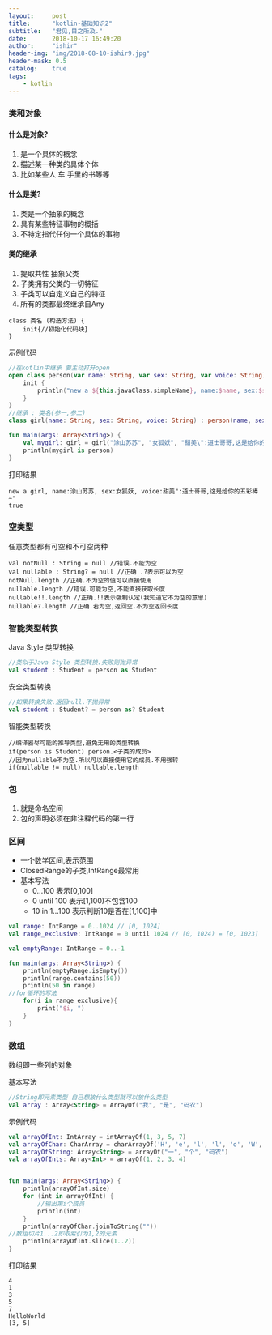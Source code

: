 ```yaml
---
layout:     post
title:      "kotlin-基础知识2"
subtitle:   "君见,目之所及."
date:       2018-10-17 16:49:20
author:     "ishir"
header-img: "img/2018-08-10-ishir9.jpg"
header-mask: 0.5
catalog:    true
tags:
    - kotlin
---
```

**<font size="5">  </font>**
<!--上标：º ¹ ² ³ ⁴⁵ ⁶ ⁷ ⁸ ⁹ ⁺ ⁻ ⁼ ⁽ ⁾ ⁿ ′ ½下标：₀ ₁ ₂ ₃ ₄ ₅ ₆ ₇ ₈ ₉ ₊ ₋ ₌ ₍ ₎
[<font size="2" color="#006666">包级函数</font>](#package)<p id = "package"></p>-->


### 类和对象

#### 什么是对象?

1. 是一个具体的概念
1. 描述某一种类的具体个体
1. 比如某些人 车 手里的书等等

#### 什么是类?

1. 类是一个抽象的概念
1. 具有某些特征事物的概括
1. 不特定指代任何一个具体的事物

#### 类的继承

1. 提取共性 抽象父类
1. 子类拥有父类的一切特征
1. 子类可以自定义自己的特征
1. 所有的类都最终继承自Any


```
class 类名 (构造方法) {
	init{//初始化代码块}
}
```
示例代码

```kotlin
//在kotlin中继承 要主动打开open
open class person(var name: String, var sex: String, var voice: String) {
    init {
        println("new a ${this.javaClass.simpleName}, name:$name, sex:$sex, voice:$voice")
    }
}
//继承 : 类名(参一,参二)
class girl(name: String, sex: String, voice: String) : person(name, sex, voice) {}

fun main(args: Array<String>) {
    val mygirl: girl = girl("涂山苏苏", "女狐妖", "甜美\":道士哥哥,这是给你的五彩棒~\"")
    println(mygirl is person)
}

```

打印结果

```
new a girl, name:涂山苏苏, sex:女狐妖, voice:甜美":道士哥哥,这是给你的五彩棒~"
true
```

### 空类型

任意类型都有可空和不可空两种

```
val notNull : String = null //错误.不能为空
val nullable : String? = null //正确 .?表示可以为空
notNull.length //正确.不为空的值可以直接使用
nullable.length //错误.可能为空,不能直接获取长度
nullable!!.length //正确.!!表示强制认定(我知道它不为空的意思)
nullable?.length //正确.若为空,返回空.不为空返回长度
```

### 智能类型转换

Java Style 类型转换

```Kotlin
//类似于Java Style 类型转换.失败则抛异常
val student : Student = person as Student
```

安全类型转换

```Kotlin
//如果转换失败.返回null.不抛异常
val student : Student? = person as? Student
```

智能类型转换

```
//编译器尽可能的推导类型,避免无用的类型转换
if(person is Student) person.<子类的成员>
//因为nullable不为空.所以可以直接使用它的成员.不用强转
if(nullable != null) nullable.length
```

### 包

1. 就是命名空间
1. 包的声明必须在非注释代码的第一行

### 区间

* 一个数学区间,表示范围
* ClosedRange的子类,IntRange最常用
* 基本写法
	* 0...100 表示[0,100]
	* 0 until 100 表示[1,100)不包含100
	* 10 in 1...100 表示判断10是否在[1,100]中


```Kotlin
val range: IntRange = 0..1024 // [0, 1024]
val range_exclusive: IntRange = 0 until 1024 // [0, 1024) = [0, 1023]

val emptyRange: IntRange = 0..-1

fun main(args: Array<String>) {
    println(emptyRange.isEmpty())
    println(range.contains(50))
    println(50 in range)
//for循环的写法
    for(i in range_exclusive){
        print("$i, ")
    }
}
```

### 数组

数组即一些列的对象

基本写法

```Kotlin
//String即元素类型 自己想放什么类型就可以放什么类型
val array : Array<String> = ArrayOf("我", "是", "码农")
```

示例代码

```Kotlin
val arrayOfInt: IntArray = intArrayOf(1, 3, 5, 7)
val arrayOfChar: CharArray = charArrayOf('H', 'e', 'l', 'l', 'o', 'W', 'o', 'r', 'l', 'd')
val arrayOfString: Array<String> = arrayOf("一", "个", "码农")
val arrayOfInts: Array<Int> = arrayOf(1, 2, 3, 4)


fun main(args: Array<String>) {
    println(arrayOfInt.size)
    for (int in arrayOfInt) {
		//输出第i个成员
        println(int)
    }
    println(arrayOfChar.joinToString(""))
//数组切片1...2即取索引为1,2的元素
    println(arrayOfInt.slice(1..2))
}
```

打印结果

```
4
1
3
5
7
HelloWorld
[3, 5]

```
